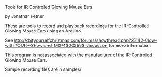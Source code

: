Tools for IR-Controlled Glowing Mouse Ears

by Jonathan Fether

These are tools to record and play back recordings for the IR-Controlled Glowing Mouse Ears using an Arduino.

See http://doityourselfchristmas.com/forums/showthread.php?25142-Glow-with-*OUR*-Show-and-MSP430G2553-discussion for more information.

This program is not associated with the manufacturer of the IR-Controlled Glowing Mouse Ears.

Sample recording files are in samples/
